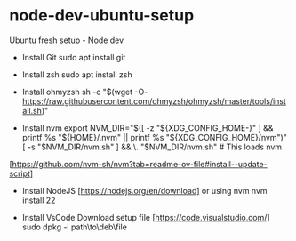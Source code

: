 # node-dev-ubuntu-setup
Ubuntu fresh setup - Node dev

- Install Git
sudo apt install git

 - Install zsh
 sudo apt install zsh
 
 - Install ohmyzsh
 sh -c "$(wget -O- https://raw.githubusercontent.com/ohmyzsh/ohmyzsh/master/tools/install.sh)"

- Install nvm
export NVM_DIR="$([ -z "${XDG_CONFIG_HOME-}" ] && printf %s "${HOME}/.nvm" || printf %s "${XDG_CONFIG_HOME}/nvm")"
[ -s "$NVM_DIR/nvm.sh" ] && \. "$NVM_DIR/nvm.sh" # This loads nvm

[https://github.com/nvm-sh/nvm?tab=readme-ov-file#install--update-script]

- Install NodeJS
[https://nodejs.org/en/download]
or using nvm
nvm install 22

- Install VsCode
Download setup file [https://code.visualstudio.com/]
sudo dpkg -i path\to\deb\file

